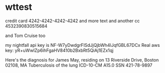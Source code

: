 # wttest

credit card 4242-4242-4242-4242 and more text and another cc 4532390830515684

and Tom Cruise too

my nightfall api key is NF-W7yDwdgrFlSdJjQjbWh4lJqfGBL67DCx
Real aws key:   yR+uWwIZp6ihFgaHV8410b2BxbRt5QiAj1EZx1qj

Here's the diagnosis for James May, residing on 13 Riverside Drive, Boston 02108, MA
Tuberculosis of the lung ICD-10-CM A15.0
SSN 421-78-9897
